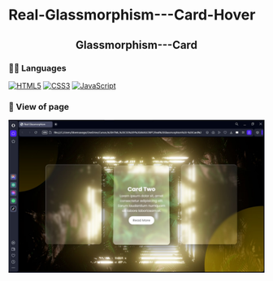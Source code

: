 # Real-Glassmorphism---Card-Hover

<h2 align="center" >Glassmorphism---Card</h2>

### 👨‍💻 Languages


[![HTML5](https://img.shields.io/badge/-HTML5-E34F26?style=flat&logo=html5&logoColor=white&link=https://github.com/Quananhle/Front-End-Dev)](https://github.com/Quananhle/Front-End-Dev)
[![CSS3](https://img.shields.io/badge/-CSS3-1572B6?style=flat&logo=css3&link=https://github.com/Quananhle/Front-End-Dev)](https://github.com/Quananhle/Front-End-Dev)
[![JavaScript](https://img.shields.io/badge/-JavaScript-black?style=flat&logo=javascript&link=https://github.com/Quananhle/Front-End-Dev)](https://github.com/Quananhle/Front-End-Dev)


### 👀 View of page


<img src="./img/realglassmorphism.jpg">
